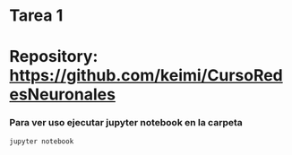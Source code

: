 # Tarea 1
# Repository: https://github.com/keimi/CursoRedesNeuronales

### Para ver uso ejecutar jupyter notebook en la carpeta

```
jupyter notebook
```
